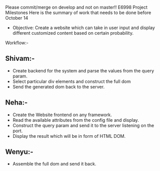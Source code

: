 Please commit/merge on develop and not on master!!
E6998 Project Milestones
Here is the summary of work that needs to be done before October 14
* Objective: Create a website which can take in user input and display different customized content based on certain probability.

Workflow:-
## Shivam:-
* Create backend for the system and parse the values from the query param.
* Select particular div elements and construct the full dom
* Send the generated dom back to the server.

## Neha:-
* Create the Website frontend on any framework.
* Read the available attributes from the config file and display.
* Construct the query param and send it to the server listening on the port.
* Display the result which will be in form of HTML DOM.

## Wenyu:-
* Assemble the full dom and send it back.

